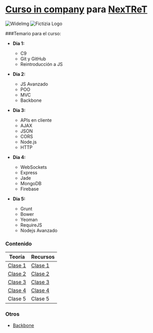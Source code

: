 # [Curso in company](http://www.fictizia.com/incompany/) para [NexTReT](http://www.nextret.net/es)

![WideImg](http://www.fictizia.com/assets/styles/styleImgs/wideBox/wideImg-formacion-empresas.png)
![Fictizia Logo](https://media.licdn.com/media/p/1/000/1ed/254/29475de.png)

###Temario para el curso:

- **Dia 1:**
	- C9
	- Git y GitHub
	- Reintroducción a JS

- **Dia 2:**
	- JS Avanzado
	- POO
	- MVC
	- Backbone

- **Dia 3:**
	- APIs en cliente
	- AJAX
	- JSON
	- CORS
	- Node.js
	- HTTP

- **Dia 4:**
	- WebSockets
	- Express
	- Jade
	- MongoDB
	- Firebase

- **Dia 5:**
	- Grunt
	- Bower
	- Yeoman
	- RequireJS
	- Nodejs Avanzado


### Contenido

Teoría | Recursos
------------ | -------------
[Clase 1](teoria/dia1.md)	| [Clase 1](recursos/dia1.md)
[Clase 2](teoria/dia2.md) | [Clase 2](recursos/dia2.md)
[Clase 3](teoria/dia3.md)	| [Clase 3](recursos/dia3.md)
[Clase 4](teoria/dia4.md) | [Clase 4](recursos/dia4.md)
Clase 5 | Clase 5


### Otros

- [Backbone](otros/backbone.html)